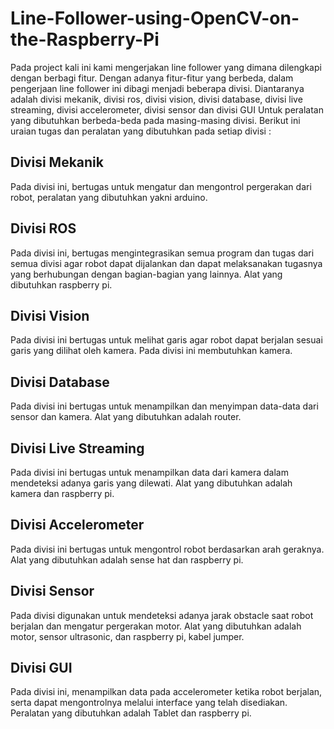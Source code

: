 # Line-Follower-using-OpenCV-on-the-Raspberry-Pi

Pada project kali ini kami mengerjakan line follower yang dimana dilengkapi dengan berbagi fitur. Dengan adanya fitur-fitur yang berbeda, dalam pengerjaan line follower ini dibagi menjadi beberapa divisi. Diantaranya adalah divisi mekanik, divisi ros, divisi vision, divisi database, divisi live streaming, divisi accelerometer, divisi sensor dan divisi GUI Untuk peralatan yang dibutuhkan berbeda-beda pada masing-masing divisi. Berikut ini uraian tugas dan peralatan yang dibutuhkan pada setiap divisi :

## Divisi Mekanik

  Pada divisi ini, bertugas untuk mengatur dan mengontrol pergerakan dari robot, peralatan yang dibutuhkan yakni arduino.

## Divisi ROS
   
   Pada divisi ini, bertugas mengintegrasikan semua program dan tugas dari semua divisi agar robot dapat dijalankan dan dapat melaksanakan tugasnya yang berhubungan dengan bagian-bagian yang lainnya. Alat yang dibutuhkan raspberry pi.

## Divisi Vision
   
   Pada divisi ini bertugas untuk melihat garis agar robot dapat berjalan sesuai garis yang dilihat oleh kamera. Pada divisi ini membutuhkan kamera.

## Divisi Database
   
   Pada divisi ini bertugas untuk menampilkan dan menyimpan data-data dari sensor dan kamera. Alat yang dibutuhkan adalah router.

## Divisi Live Streaming
    
   Pada divisi ini bertugas untuk menampilkan data dari kamera dalam mendeteksi adanya garis yang dilewati. Alat yang dibutuhkan adalah kamera dan raspberry pi.

## Divisi Accelerometer
   
   Pada divisi ini bertugas untuk mengontrol robot berdasarkan arah geraknya. Alat yang dibutuhkan adalah sense hat dan raspberry pi.

## Divisi Sensor
   
   Pada divisi digunakan untuk mendeteksi adanya jarak obstacle saat robot berjalan dan mengatur pergerakan motor. Alat yang dibutuhkan adalah motor, sensor ultrasonic, dan raspberry pi, kabel jumper.

## Divisi GUI
   
   Pada divisi ini, menampilkan data pada accelerometer ketika robot berjalan, serta dapat mengontrolnya melalui interface yang telah disediakan. Peralatan yang dibutuhkan adalah Tablet dan raspberry pi.
